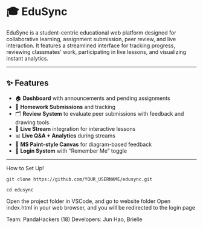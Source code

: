# 🎓 EduSync

EduSync is a student-centric educational web platform designed for collaborative learning, assignment submission, peer review, and live interaction. It features a streamlined interface for tracking progress, reviewing classmates' work, participating in live lessons, and visualizing instant analytics.

---

## ✨ Features

- 🏠 **Dashboard** with announcements and pending assignments  
- 📝 **Homework Submissions** and tracking  
- 🗂️ **Review System** to evaluate peer submissions with feedback and drawing tools  
- 🎥 **Live Stream** integration for interactive lessons  
- 📊 **Live Q&A + Analytics** during streams  
- 🎨 **MS Paint-style Canvas** for diagram-based feedback  
- 🔐 **Login System** with “Remember Me” toggle  

---

How to Set Up!

```
git clone https://github.com/YOUR_USERNAME/edusync.git
```
```
cd edusync
```

Open the project folder in VSCode, and go to website folder
Open index.html in your web browser, and you will be redirected to the login page

Team: PandaHackers (18)
Developers: Jun Hao, Brielle